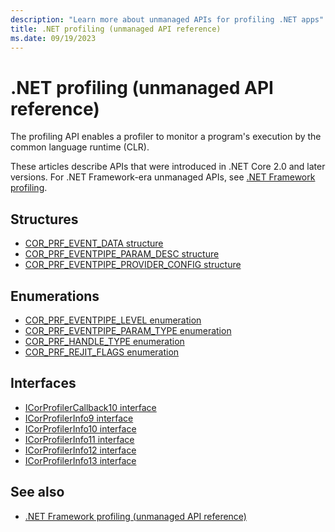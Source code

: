 ```yaml
---
description: "Learn more about unmanaged APIs for profiling .NET apps"
title: .NET profiling (unmanaged API reference)
ms.date: 09/19/2023
---
```

# .NET profiling (unmanaged API reference)

The profiling API enables a profiler to monitor a program's execution by the common language runtime (CLR).

These articles describe APIs that were introduced in .NET Core 2.0 and later versions. For .NET Framework-era unmanaged APIs, see [.NET Framework profiling](../../../framework/unmanaged-api/profiling/index.md).

## Structures

- [COR_PRF_EVENT_DATA structure](../../../core/unmanaged-api/profiling/cor-prf-event-data-structure.md)
- [COR_PRF_EVENTPIPE_PARAM_DESC structure](../../../core/unmanaged-api/profiling/cor-prf-eventpipe-param-desc-structure.md)
- [COR_PRF_EVENTPIPE_PROVIDER_CONFIG structure](../../../core/unmanaged-api/profiling/cor-prf-eventpipe-provider-config-structure.md)

## Enumerations

- [COR_PRF_EVENTPIPE_LEVEL enumeration](../../../core/unmanaged-api/profiling/cor-prf-eventpipe-level-enumeration.md)
- [COR_PRF_EVENTPIPE_PARAM_TYPE enumeration](../../../core/unmanaged-api/profiling/cor-prf-eventpipe-param-type-enumeration.md)
- [COR_PRF_HANDLE_TYPE enumeration](../../../core/unmanaged-api/profiling/cor-prf-handle-type-enumeration.md)
- [COR_PRF_REJIT_FLAGS enumeration](../../../core/unmanaged-api/profiling/cor-prf-rejit-flags-enumeration.md)

## Interfaces

- [ICorProfilerCallback10 interface](../../../core/unmanaged-api/profiling/icorprofilercallback10-interface.md)
- [ICorProfilerInfo9 interface](../../../core/unmanaged-api/profiling/icorprofilerinfo9-interface.md)
- [ICorProfilerInfo10 interface](../../../core/unmanaged-api/profiling/icorprofilerinfo10-interface.md)
- [ICorProfilerInfo11 interface](../../../core/unmanaged-api/profiling/icorprofilerinfo11-interface.md)
- [ICorProfilerInfo12 interface](../../../core/unmanaged-api/profiling/icorprofilerinfo12-interface.md)
- [ICorProfilerInfo13 interface](../../../core/unmanaged-api/profiling/icorprofilerinfo13-interface.md)

## See also

- [.NET Framework profiling (unmanaged API reference)](../../../framework/unmanaged-api/profiling/index.md)
